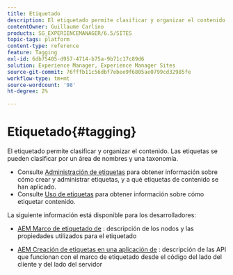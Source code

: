 ```yaml
---
title: Etiquetado
description: El etiquetado permite clasificar y organizar el contenido
contentOwner: Guillaume Carlino
products: SG_EXPERIENCEMANAGER/6.5/SITES
topic-tags: platform
content-type: reference
feature: Tagging
exl-id: 6db75405-d957-4714-b75a-9b71c17c89d6
solution: Experience Manager, Experience Manager Sites
source-git-commit: 76fffb11c56dbf7ebee9f6805ae0799cd32985fe
workflow-type: tm+mt
source-wordcount: '98'
ht-degree: 2%

---
```


# Etiquetado{#tagging}

El etiquetado permite clasificar y organizar el contenido. Las etiquetas se pueden clasificar por un área de nombres y una taxonomía.

* Consulte [Administración de etiquetas](/help/sites-administering/tags.md) para obtener información sobre cómo crear y administrar etiquetas, y a qué etiquetas de contenido se han aplicado.
* Consulte [Uso de etiquetas](/help/sites-authoring/tags.md) para obtener información sobre cómo etiquetar contenido.

La siguiente información está disponible para los desarrolladores:

* [AEM Marco de etiquetado de](/help/sites-developing/framework.md) : descripción de los nodos y las propiedades utilizados para el etiquetado

* [AEM Creación de etiquetas en una aplicación de](/help/sites-developing/building.md) : descripción de las API que funcionan con el marco de etiquetado desde el código del lado del cliente y del lado del servidor
